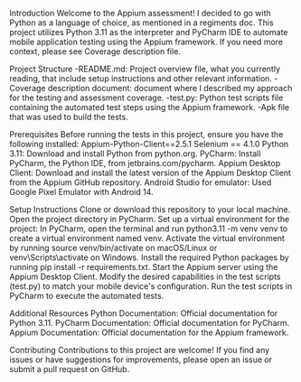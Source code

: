 Introduction
Welcome to the Appium assessment! I decided to go with Python as a language of choice, as mentioned in a regiments doc. This project utilizes Python 3.11 as the interpreter and PyCharm IDE to automate mobile application testing using the Appium framework. If you need more context, please see Coverage description file.

Project Structure
-README.md: Project overview file, what you currently reading, that include setup instructions and other relevant information.
-Coverage description document: document where I described my approach for the testing and assessment coverage.
-test.py: Python test scripts file containing the automated test steps using the Appium framework.
-Apk file that was used to build the tests.

Prerequisites
Before running the tests in this project, ensure you have the following installed:
Appium-Python-Client==2.5.1
Selenium == 4.1.0
Python 3.11: Download and install Python from python.org.
PyCharm: Install PyCharm, the Python IDE, from jetbrains.com/pycharm.
Appium Desktop Client: Download and install the latest version of the Appium Desktop Client from the Appium GitHub repository.
Android Studio for emulator: Used Google Pixel Emulator with Android 14.

Setup Instructions
Clone or download this repository to your local machine.
Open the project directory in PyCharm.
Set up a virtual environment for the project:
In PyCharm, open the terminal and run python3.11 -m venv venv to create a virtual environment named venv.
Activate the virtual environment by running source venv/bin/activate on macOS/Linux or venv\Scripts\activate on Windows.
Install the required Python packages by running pip install -r requirements.txt.
Start the Appium server using the Appium Desktop Client.
Modify the desired capabilities in the test scripts (test.py) to match your mobile device's configuration.
Run the test scripts in PyCharm to execute the automated tests.

Additional Resources
Python Documentation: Official documentation for Python 3.11.
PyCharm Documentation: Official documentation for PyCharm.
Appium Documentation: Official documentation for the Appium framework.


Contributing
Contributions to this project are welcome! If you find any issues or have suggestions for improvements, please open an issue or submit a pull request on GitHub.

